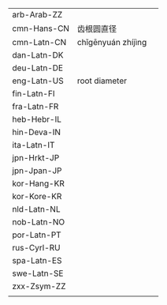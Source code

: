 | | | |
|-|-|-|
| arb-Arab-ZZ |  |  |
| cmn-Hans-CN | 齿根圆直径 |  |
| cmn-Latn-CN | chǐgēnyuán zhíjìng |  |
| dan-Latn-DK |  |  |
| deu-Latn-DE |  |  |
| eng-Latn-US | root diameter |  |
| fin-Latn-FI |  |  |
| fra-Latn-FR |  |  |
| heb-Hebr-IL |  |  |
| hin-Deva-IN |  |  |
| ita-Latn-IT |  |  |
| jpn-Hrkt-JP |  |  |
| jpn-Jpan-JP |  |  |
| kor-Hang-KR |  |  |
| kor-Kore-KR |  |  |
| nld-Latn-NL |  |  |
| nob-Latn-NO |  |  |
| por-Latn-PT |  |  |
| rus-Cyrl-RU |  |  |
| spa-Latn-ES |  |  |
| swe-Latn-SE |  |  |
| zxx-Zsym-ZZ |  |  |
|  |  |  |